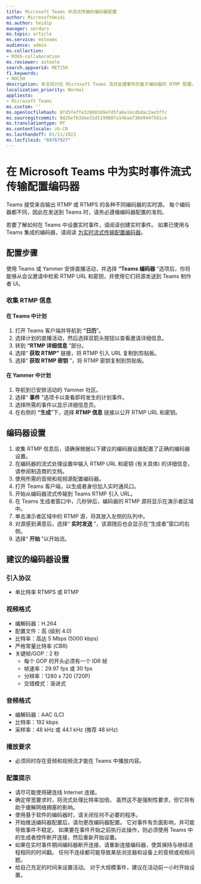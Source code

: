 ```yaml
---
title: Microsoft Teams 中流式传输的编码器配置
author: MicrosoftHeidi
ms.author: heidip
manager: serdars
ms.topic: article
ms.service: msteams
audience: admin
ms.collection:
- M365-collaboration
ms.reviewer: asteele
search.appverid: MET150
f1.keywords:
- NOCSH
description: 本文将讨论 Microsoft Teams 流式处理事件的基于编码器的 RTMP 配置。
localization_priority: Normal
appliesto:
- Microsoft Teams
ms.custom: ''
ms.openlocfilehash: 8fd5feffe328083d9e7d5fa6e14cdbdac2ae5ffc
ms.sourcegitcommit: 0d25efb3dae31d5199807a14baaf30e944f561ce
ms.translationtype: MT
ms.contentlocale: zh-CN
ms.lasthandoff: 01/11/2023
ms.locfileid: "69767927"
---
```

# <a name="configuring-encoders-for-live-event-streaming-in-microsoft-teams"></a>在 Microsoft Teams 中为实时事件流式传输配置编码器

Teams 接受来自输出 RTMP 或 RTMPS 的各种不同编码器的实时源。 每个编码器都不同，因此在发送到 Teams 时，请务必遵循编码器配置的准则。

若要了解如何在 Teams 中设置实时事件，请阅读创建实时事件。 如果已使用与 Teams 集成的编码器，请阅读 [为实时流式传输配置编码器](teams-encoder-setup.md)。

## <a name="configuration-steps"></a>配置步骤

使用 Teams 或 Yammer 安排直播活动，并选择 **“Teams 编码器** ”选项后，你将能够从会议邀请中检索 RTMP URL 和密钥，并使用它们将源发送到 Teams 制作者 UI。

### <a name="gather-the-rtmp-information"></a>收集 RTMP 信息

#### <a name="scheduled-in-teams"></a>在 Teams 中计划

1. 打开 Teams 客户端并导航到 **“日历**”。
1. 选择计划的直播活动，然后选择双箭头按钮以查看邀请详细信息。
1. 转到 **“RTMP 详细信息** ”部分。
1. 选择“ **获取 RTMP”** 链接，将 RTMP 引入 URL 复制到剪贴板。
1. 选择“ **获取 RTMP 密钥** ”，将 RTMP 密钥复制到剪贴板。

#### <a name="scheduled-in-yammer"></a>在 Yammer 中计划

1. 导航到已安排活动的 Yammer 社区。
1. 选择“ **事件** ”选项卡以查看即将发生的计划事件。
1. 选择所需的事件以显示详细信息页。
1. 在右侧的 **“生成**”下，选择 **RTMP 信息** 链接以公开 RTMP URL 和密钥。

## <a name="encoder-setup"></a>编码器设置

1. 收集 RTMP 信息后，请确保根据以下建议的编码器设置配置了正确的编码器设置。
1. 在编码器的流式处理设置中输入 RTMP URL 和密钥 (有关具体) 的详细信息，请参阅制造商的文档。
1. 使用所需的音频和视频源配置编码器。
1. 打开 Teams 客户端，以生成者身份加入实时通风口。
1. 开始从编码器流式传输到 Teams RTMP 引入 URL。
1. 在 Teams 生成者窗口中，几秒钟后，编码器的 RTMP 源将显示在演示者区域中。
1. 单击演示者区域中的 RTMP 源，将其放入左侧的队列中。
1. 对源感到满意后，选择“ **实时发送** ”，该源随后也会显示在“生成者”窗口的右侧。
1. 选择“ **开始** ”以开始流。

## <a name="recommended-encoder-settings"></a>建议的编码器设置

### <a name="ingest-protocols"></a>引入协议

- 单比特率 RTMPS 或 RTMP

### <a name="video-format"></a>视频格式

- 编解码器：H.264
- 配置文件：高 (级别 4.0) 
- 比特率：高达 5 Mbps (5000 kbps) 
- 严格常量比特率 (CBR) 
- 关键帧/GOP：2 秒
  - 每个 GOP 的开头必须有一个 IDR 帧
  - 帧速率：29.97 fps 或 30 fps
  - 分辨率：1280 x 720 (720P) 
  - 交错模式：渐进式

### <a name="audio-format"></a>音频格式

- 编解码器：AAC (LC) 
- 比特率：192 kbps
- 采样率：48 kHz 或 44.1 kHz (推荐 48 kHz) 

### <a name="playback-requirements"></a>播放要求

- 必须同时存在音频和视频流才能在 Teams 中播放内容。

### <a name="configuration-tips"></a>配置提示

- 请尽可能使用硬连线 Internet 连接。
- 确定带宽要求时，将流式处理比特率加倍。 虽然这不是强制性要求，但它将有助于缓解网络拥塞的影响。
- 使用基于软件的编码器时，请关闭任何不必要的程序。
- 开始推送编码器配置后，请勿更改编码器配置。 它对事件有负面影响，并可能导致事件不稳定。 如果要在事件开始之前执行此操作，则必须使用 Teams 中的生成者控件断开连接，然后重新开始设置。
- 如果在实时事件期间编码器断开连接，请重新连接编码器，使其保持与继续进程相同的时间戳。 任何不连续都可能导致某些浏览器和设备上的音频或视频问题。
- 给自己充足的时间来设置活动。 对于大规模事件，建议在活动前一小时开始设置。
